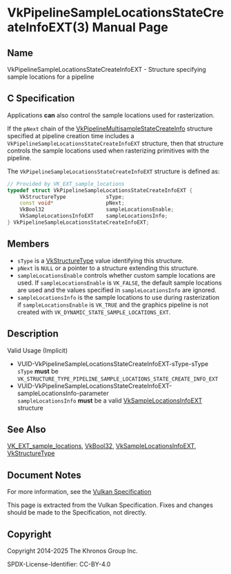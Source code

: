 # VkPipelineSampleLocationsStateCreateInfoEXT(3) Manual Page

## Name

VkPipelineSampleLocationsStateCreateInfoEXT - Structure specifying sample locations for a pipeline



## [](#_c_specification)C Specification

Applications **can** also control the sample locations used for rasterization.

If the `pNext` chain of the [VkPipelineMultisampleStateCreateInfo](https://registry.khronos.org/vulkan/specs/latest/man/html/VkPipelineMultisampleStateCreateInfo.html) structure specified at pipeline creation time includes a `VkPipelineSampleLocationsStateCreateInfoEXT` structure, then that structure controls the sample locations used when rasterizing primitives with the pipeline.

The `VkPipelineSampleLocationsStateCreateInfoEXT` structure is defined as:

```c++
// Provided by VK_EXT_sample_locations
typedef struct VkPipelineSampleLocationsStateCreateInfoEXT {
    VkStructureType             sType;
    const void*                 pNext;
    VkBool32                    sampleLocationsEnable;
    VkSampleLocationsInfoEXT    sampleLocationsInfo;
} VkPipelineSampleLocationsStateCreateInfoEXT;
```

## [](#_members)Members

- `sType` is a [VkStructureType](https://registry.khronos.org/vulkan/specs/latest/man/html/VkStructureType.html) value identifying this structure.
- `pNext` is `NULL` or a pointer to a structure extending this structure.
- `sampleLocationsEnable` controls whether custom sample locations are used. If `sampleLocationsEnable` is `VK_FALSE`, the default sample locations are used and the values specified in `sampleLocationsInfo` are ignored.
- `sampleLocationsInfo` is the sample locations to use during rasterization if `sampleLocationsEnable` is `VK_TRUE` and the graphics pipeline is not created with `VK_DYNAMIC_STATE_SAMPLE_LOCATIONS_EXT`.

## [](#_description)Description

Valid Usage (Implicit)

- [](#VUID-VkPipelineSampleLocationsStateCreateInfoEXT-sType-sType)VUID-VkPipelineSampleLocationsStateCreateInfoEXT-sType-sType  
  `sType` **must** be `VK_STRUCTURE_TYPE_PIPELINE_SAMPLE_LOCATIONS_STATE_CREATE_INFO_EXT`
- [](#VUID-VkPipelineSampleLocationsStateCreateInfoEXT-sampleLocationsInfo-parameter)VUID-VkPipelineSampleLocationsStateCreateInfoEXT-sampleLocationsInfo-parameter  
  `sampleLocationsInfo` **must** be a valid [VkSampleLocationsInfoEXT](https://registry.khronos.org/vulkan/specs/latest/man/html/VkSampleLocationsInfoEXT.html) structure

## [](#_see_also)See Also

[VK\_EXT\_sample\_locations](https://registry.khronos.org/vulkan/specs/latest/man/html/VK_EXT_sample_locations.html), [VkBool32](https://registry.khronos.org/vulkan/specs/latest/man/html/VkBool32.html), [VkSampleLocationsInfoEXT](https://registry.khronos.org/vulkan/specs/latest/man/html/VkSampleLocationsInfoEXT.html), [VkStructureType](https://registry.khronos.org/vulkan/specs/latest/man/html/VkStructureType.html)

## [](#_document_notes)Document Notes

For more information, see the [Vulkan Specification](https://registry.khronos.org/vulkan/specs/latest/html/vkspec.html#VkPipelineSampleLocationsStateCreateInfoEXT)

This page is extracted from the Vulkan Specification. Fixes and changes should be made to the Specification, not directly.

## [](#_copyright)Copyright

Copyright 2014-2025 The Khronos Group Inc.

SPDX-License-Identifier: CC-BY-4.0